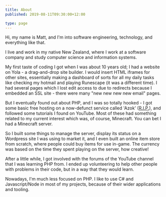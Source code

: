 ```yaml
---
title: About
published: 2019-08-11T09:30:00+12:00

type: page
---
```


Hi, my name is Matt, and I'm into software engineering, technology, and everything like that.

I live and work in my native New Zealand, where I work at a software company and study computer science and information systems.

My first taste of coding I got when I was about 10 years old; I had a website on Yola - a drag-and-drop site builder. I would insert HTML iframes for other sites, essentially making a dashboard of sorts for all my daily tasks like checking my hotmail and playing Runescape (it was a different time). I had several pages which I lost edit access to due to redirects because I embedded an SSL site - there were many "new new new new email" pages.

But I eventually found out about PHP, and I was so totally hooked - I got some basic free hosting on a now-defunct service called 'Azok' ([R.I.P.](https://web.archive.org/web/20120212022309/http://azok.org:80/)), and followed some tutorials I found on YouTube. Most of these had something related to my current interest which was, of course, Minecraft. You can bet I had a Minecraft server.

So I built some things to manage the server, display its status on a Wordpress site I was using to market it, and I even built an online item store from scratch, where people could buy items for use in-game. The currency was based on the time they spent playing on the server, how creative!

After a little while, I got involved with the forums of the YouTube channel that I was learning PHP from. I ended up volunteering to help other people with problems in their code, but in a way that they would learn.

Nowadays, I'm much less focused on PHP. I like to use C# and Javascript/Node in most of my projects, because of their wider applications and tooling.